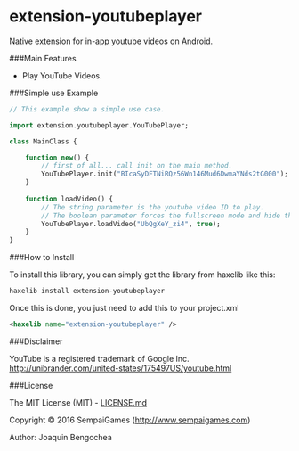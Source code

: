 # extension-youtubeplayer

Native extension for in-app youtube videos on Android.


###Main Features

* Play YouTube Videos.

###Simple use Example

```haxe
// This example show a simple use case.

import extension.youtubeplayer.YouTubePlayer;

class MainClass {

	function new() {
		// first of all... call init on the main method.
		YouTubePlayer.init("BIcaSyDFTNiRQz56Wn146Mud6DwmaYNds2tG000"); //Google app developer Key
	}
	
	function loadVideo() {
		// The string parameter is the youtube video ID to play.
		// The boolean parameter forces the fullscreen mode and hide the player fullscreen button.
		YouTubePlayer.loadVideo("UbQgXeY_zi4", true);
	}	
}

```

###How to Install

To install this library, you can simply get the library from haxelib like this:
```bash
haxelib install extension-youtubeplayer
```

Once this is done, you just need to add this to your project.xml
```xml
<haxelib name="extension-youtubeplayer" />
```

###Disclaimer

YouTube is a registered trademark of Google Inc.
http://unibrander.com/united-states/175497US/youtube.html

###License

The MIT License (MIT) - [LICENSE.md](LICENSE.md)

Copyright &copy; 2016 SempaiGames (http://www.sempaigames.com)

Author: Joaquin Bengochea
